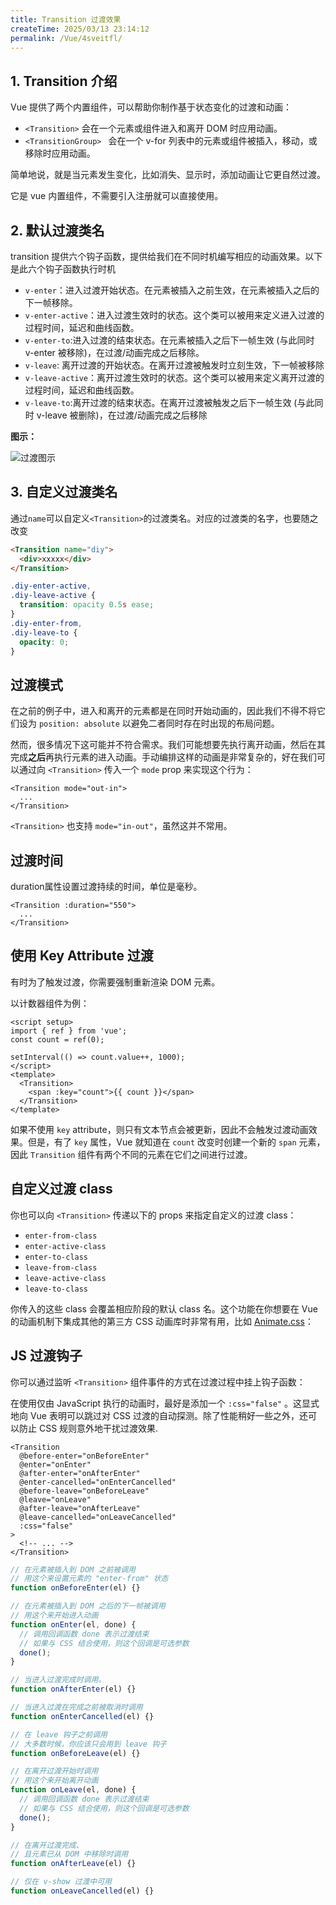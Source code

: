 ```yaml
---
title: Transition 过渡效果
createTime: 2025/03/13 23:14:12
permalink: /Vue/4sveitfl/
---
```


## 1. Transition 介绍

Vue 提供了两个内置组件，可以帮助你制作基于状态变化的过渡和动画：

- `<Transition>` 会在一个元素或组件进入和离开 DOM 时应用动画。
- `<TransitionGroup> ` 会在一个 v-for 列表中的元素或组件被插入，移动，或移除时应用动画。

简单地说，就是当元素发生变化，比如消失、显示时，添加动画让它更自然过渡。

它是 vue 内置组件，不需要引入注册就可以直接使用。

## 2. 默认过渡类名

transition 提供六个钩子函数，提供给我们在不同时机编写相应的动画效果。以下是此六个钩子函数执行时机

- `v-enter`：进入过渡开始状态。在元素被插入之前生效，在元素被插入之后的下一帧移除。
- `v-enter-active`：进入过渡生效时的状态。这个类可以被用来定义进入过渡的过程时间，延迟和曲线函数。
- `v-enter-to`:进入过渡的结束状态。在元素被插入之后下一帧生效 (与此同时 v-enter 被移除)，在过渡/动画完成之后移除。
- `v-leave`: 离开过渡的开始状态。在离开过渡被触发时立刻生效，下一帧被移除
- `v-leave-active`：离开过渡生效时的状态。这个类可以被用来定义离开过渡的过程时间，延迟和曲线函数。
- `v-leave-to`:离开过渡的结束状态。在离开过渡被触发之后下一帧生效 (与此同时 v-leave 被删除)，在过渡/动画完成之后移除

**图示：**

![过渡图示](./asset/10.1.png)

## 3. 自定义过渡类名

通过`name`可以自定义`<Transition>`的过渡类名。对应的过渡类的名字，也要随之改变

```html
<Transition name="diy">
  <div>xxxxx</div>
</Transition>
```

```css
.diy-enter-active,
.diy-leave-active {
  transition: opacity 0.5s ease;
}
.diy-enter-from,
.diy-leave-to {
  opacity: 0;
}
```

## 过渡模式

在之前的例子中，进入和离开的元素都是在同时开始动画的，因此我们不得不将它们设为 `position: absolute` 以避免二者同时存在时出现的布局问题。

然而，很多情况下这可能并不符合需求。我们可能想要先执行离开动画，然后在其完成**之后**再执行元素的进入动画。手动编排这样的动画是非常复杂的，好在我们可以通过向 `<Transition>` 传入一个 `mode` prop 来实现这个行为：

```vue
<Transition mode="out-in">
  ...
</Transition>
```

`<Transition>` 也支持 `mode="in-out"`，虽然这并不常用。

## 过渡时间

duration属性设置过渡持续的时间，单位是毫秒。

```vue
<Transition :duration="550">
  ...
</Transition>
```

## 使用 Key Attribute 过渡

有时为了触发过渡，你需要强制重新渲染 DOM 元素。

以计数器组件为例：

```vue
<script setup>
import { ref } from 'vue';
const count = ref(0);

setInterval(() => count.value++, 1000);
</script>
<template>
  <Transition>
    <span :key="count">{{ count }}</span>
  </Transition>
</template>
```

如果不使用 `key` attribute，则只有文本节点会被更新，因此不会触发过渡动画效果。但是，有了 `key` 属性，Vue 就知道在 `count` 改变时创建一个新的 `span` 元素，因此 `Transition` 组件有两个不同的元素在它们之间进行过渡。

## 自定义过渡 class

你也可以向 `<Transition>` 传递以下的 props 来指定自定义的过渡 class：

- `enter-from-class`
- `enter-active-class`
- `enter-to-class`
- `leave-from-class`
- `leave-active-class`
- `leave-to-class`

你传入的这些 class 会覆盖相应阶段的默认 class 名。这个功能在你想要在 Vue 的动画机制下集成其他的第三方 CSS 动画库时非常有用，比如 [Animate.css](https://daneden.github.io/animate.css/)：

## JS 过渡钩子

你可以通过监听 `<Transition>` 组件事件的方式在过渡过程中挂上钩子函数：

在使用仅由 JavaScript 执行的动画时，最好是添加一个 `:css="false"` 。这显式地向 Vue 表明可以跳过对 CSS 过渡的自动探测。除了性能稍好一些之外，还可以防止 CSS 规则意外地干扰过渡效果.

```vue
<Transition
  @before-enter="onBeforeEnter"
  @enter="onEnter"
  @after-enter="onAfterEnter"
  @enter-cancelled="onEnterCancelled"
  @before-leave="onBeforeLeave"
  @leave="onLeave"
  @after-leave="onAfterLeave"
  @leave-cancelled="onLeaveCancelled"
  :css="false"
>
  <!-- ... -->
</Transition>
```

```js
// 在元素被插入到 DOM 之前被调用
// 用这个来设置元素的 "enter-from" 状态
function onBeforeEnter(el) {}

// 在元素被插入到 DOM 之后的下一帧被调用
// 用这个来开始进入动画
function onEnter(el, done) {
  // 调用回调函数 done 表示过渡结束
  // 如果与 CSS 结合使用，则这个回调是可选参数
  done();
}

// 当进入过渡完成时调用。
function onAfterEnter(el) {}

// 当进入过渡在完成之前被取消时调用
function onEnterCancelled(el) {}

// 在 leave 钩子之前调用
// 大多数时候，你应该只会用到 leave 钩子
function onBeforeLeave(el) {}

// 在离开过渡开始时调用
// 用这个来开始离开动画
function onLeave(el, done) {
  // 调用回调函数 done 表示过渡结束
  // 如果与 CSS 结合使用，则这个回调是可选参数
  done();
}

// 在离开过渡完成、
// 且元素已从 DOM 中移除时调用
function onAfterLeave(el) {}

// 仅在 v-show 过渡中可用
function onLeaveCancelled(el) {}
```
